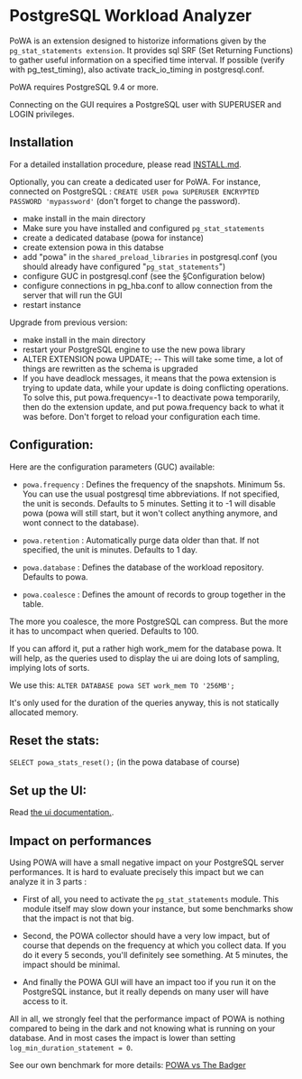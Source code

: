 PostgreSQL Workload Analyzer
============================

PoWA is an extension designed to historize informations given by the
`pg_stat_statements extension`. It provides sql SRF (Set Returning Functions)
to gather useful information on a specified time interval. If possible (verify
with pg_test_timing), also activate track_io_timing in postgresql.conf.

PoWA requires PostgreSQL 9.4 or more.

Connecting on the GUI requires a PostgreSQL user with SUPERUSER and LOGIN privileges.

Installation
--------------

For a detailed installation procedure, please read [INSTALL.md](https://github.com/dalibo/powa/blob/master/INSTALL.md).

Optionally, you can create a dedicated user for PoWA. For instance, connected on PostgreSQL :
`CREATE USER powa SUPERUSER ENCRYPTED PASSWORD 'mypassword'` (don't forget to change the password).

- make install in the main directory
- Make sure you have installed and configured `pg_stat_statements`
- create a dedicated database (powa for instance)
- create extension powa in this databse
- add "powa" in the `shared_preload_libraries` in postgresql.conf (you should already have configured "`pg_stat_statements`")
- configure GUC in postgresql.conf (see the §Configuration below)
- configure connections in pg_hba.conf to allow connection from the server that will run the GUI
- restart instance

Upgrade from previous version:

- make install in the main directory
- restart your PostgreSQL engine to use the new powa library
- ALTER EXTENSION powa UPDATE; -- This will take some time, a lot of things are rewritten as the schema is upgraded
- If you have deadlock messages, it means that the powa extension is trying to update data, while your update is doing conflicting operations. To solve this, put powa.frequency=-1 to deactivate powa temporarily, then do the extension update, and put powa.frequency back to what it was before. Don't forget to reload your configuration each time.

Configuration:
------------------------


Here are the configuration parameters (GUC) available:

* `powa.frequency` : Defines the frequency of the snapshots. Minimum 5s. You can use the usual postgresql time abbreviations. If not specified, the unit is seconds. Defaults to 5 minutes. Setting it to -1 will disable powa (powa will still start, but it won't collect anything anymore, and wont connect to the database).

* `powa.retention` : Automatically purge data older than that. If not specified, the unit is minutes. Defaults to 1 day.

* `powa.database` : Defines the database of the workload repository. Defaults to powa.

* `powa.coalesce` : Defines the amount of records to group together in the table.

The more you coalesce, the more PostgreSQL can compress. But the more it has
to uncompact when queried. Defaults to 100.

If you can afford it, put a rather high work_mem for the database powa. It will help, as the queries used to display the ui are doing lots of sampling, implying lots of sorts.

We use this:
`ALTER DATABASE powa SET work_mem TO '256MB';`

It's only used for the duration of the queries anyway, this is not statically allocated memory.

Reset the stats:
------------------------

`SELECT powa_stats_reset();` (in the powa database of course)

Set up the UI:
------------------------

Read [the ui documentation.](https://github.com/dalibo/powa-ui/blob/master/README.md).


Impact on performances
---------------------------

Using POWA will have a small negative impact on your PostgreSQL server performances. It is hard to evaluate precisely this impact but we can analyze it in 3 parts :

- First of all, you need to activate the `pg_stat_statements` module. This module itself may slow down your instance, but some benchmarks show that the impact is not that big.

- Second, the POWA collector should have a very low impact, but of course that depends on the frequency at which you collect data. If you do it every 5 seconds, you'll definitely see something. At 5 minutes, the impact should be minimal.

- And finally the POWA GUI will have an impact too if you run it on the PostgreSQL instance, but it really depends on many user will have access to it.

All in all, we strongly feel that the performance impact of POWA is nothing compared to being in the dark and not knowing what is running on your database. And in most cases the impact is lower than setting ``log_min_duration_statement = 0``.

See our own benchmark for more details:
[POWA vs The Badger](https://github.com/dalibo/powa/wiki/POWA-vs-pgBadger)


